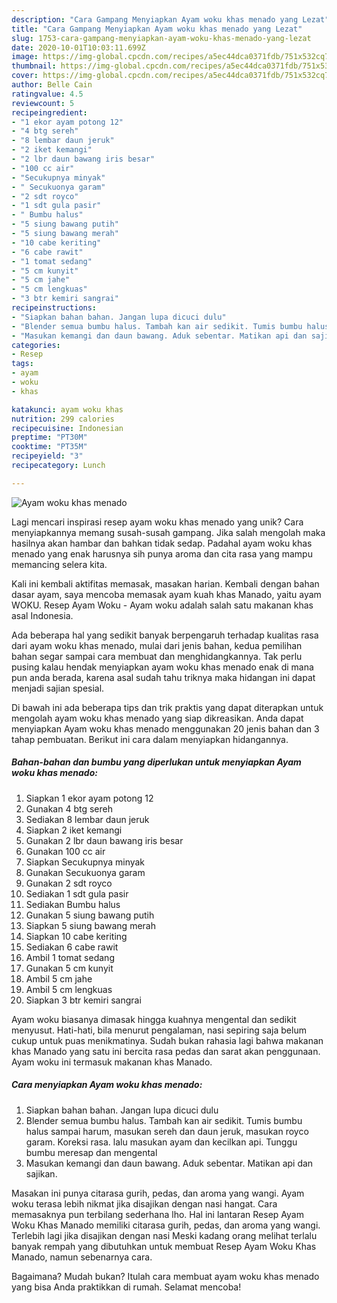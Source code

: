 ```yaml
---
description: "Cara Gampang Menyiapkan Ayam woku khas menado yang Lezat"
title: "Cara Gampang Menyiapkan Ayam woku khas menado yang Lezat"
slug: 1753-cara-gampang-menyiapkan-ayam-woku-khas-menado-yang-lezat
date: 2020-10-01T10:03:11.699Z
image: https://img-global.cpcdn.com/recipes/a5ec44dca0371fdb/751x532cq70/ayam-woku-khas-menado-foto-resep-utama.jpg
thumbnail: https://img-global.cpcdn.com/recipes/a5ec44dca0371fdb/751x532cq70/ayam-woku-khas-menado-foto-resep-utama.jpg
cover: https://img-global.cpcdn.com/recipes/a5ec44dca0371fdb/751x532cq70/ayam-woku-khas-menado-foto-resep-utama.jpg
author: Belle Cain
ratingvalue: 4.5
reviewcount: 5
recipeingredient:
- "1 ekor ayam potong 12"
- "4 btg sereh"
- "8 lembar daun jeruk"
- "2 iket kemangi"
- "2 lbr daun bawang iris besar"
- "100 cc air"
- "Secukupnya minyak"
- " Secukuonya garam"
- "2 sdt royco"
- "1 sdt gula pasir"
- " Bumbu halus"
- "5 siung bawang putih"
- "5 siung bawang merah"
- "10 cabe keriting"
- "6 cabe rawit"
- "1 tomat sedang"
- "5 cm kunyit"
- "5 cm jahe"
- "5 cm lengkuas"
- "3 btr kemiri sangrai"
recipeinstructions:
- "Siapkan bahan bahan. Jangan lupa dicuci dulu"
- "Blender semua bumbu halus. Tambah kan air sedikit. Tumis bumbu halus sampai harum, masukan sereh dan daun jeruk, masukan royco garam. Koreksi rasa. lalu masukan ayam dan kecilkan api. Tunggu bumbu meresap dan mengental"
- "Masukan kemangi dan daun bawang. Aduk sebentar. Matikan api dan sajikan."
categories:
- Resep
tags:
- ayam
- woku
- khas

katakunci: ayam woku khas 
nutrition: 299 calories
recipecuisine: Indonesian
preptime: "PT30M"
cooktime: "PT35M"
recipeyield: "3"
recipecategory: Lunch

---
```



![Ayam woku khas menado](https://img-global.cpcdn.com/recipes/a5ec44dca0371fdb/751x532cq70/ayam-woku-khas-menado-foto-resep-utama.jpg)

Lagi mencari inspirasi resep ayam woku khas menado yang unik? Cara menyiapkannya memang susah-susah gampang. Jika salah mengolah maka hasilnya akan hambar dan bahkan tidak sedap. Padahal ayam woku khas menado yang enak harusnya sih punya aroma dan cita rasa yang mampu memancing selera kita.

Kali ini kembali aktifitas memasak, masakan harian. Kembali dengan bahan dasar ayam, saya mencoba memasak ayam kuah khas Manado, yaitu ayam WOKU. Resep Ayam Woku - Ayam woku adalah salah satu makanan khas asal Indonesia.

Ada beberapa hal yang sedikit banyak berpengaruh terhadap kualitas rasa dari ayam woku khas menado, mulai dari jenis bahan, kedua pemilihan bahan segar sampai cara membuat dan menghidangkannya. Tak perlu pusing kalau hendak menyiapkan ayam woku khas menado enak di mana pun anda berada, karena asal sudah tahu triknya maka hidangan ini dapat menjadi sajian spesial.


Di bawah ini ada beberapa tips dan trik praktis yang dapat diterapkan untuk mengolah ayam woku khas menado yang siap dikreasikan. Anda dapat menyiapkan Ayam woku khas menado menggunakan 20 jenis bahan dan 3 tahap pembuatan. Berikut ini cara dalam menyiapkan hidangannya.

<!--inarticleads1-->

##### Bahan-bahan dan bumbu yang diperlukan untuk menyiapkan Ayam woku khas menado:

1. Siapkan 1 ekor ayam potong 12
1. Gunakan 4 btg sereh
1. Sediakan 8 lembar daun jeruk
1. Siapkan 2 iket kemangi
1. Gunakan 2 lbr daun bawang iris besar
1. Gunakan 100 cc air
1. Siapkan Secukupnya minyak
1. Gunakan  Secukuonya garam
1. Gunakan 2 sdt royco
1. Sediakan 1 sdt gula pasir
1. Sediakan  Bumbu halus
1. Gunakan 5 siung bawang putih
1. Siapkan 5 siung bawang merah
1. Siapkan 10 cabe keriting
1. Sediakan 6 cabe rawit
1. Ambil 1 tomat sedang
1. Gunakan 5 cm kunyit
1. Ambil 5 cm jahe
1. Ambil 5 cm lengkuas
1. Siapkan 3 btr kemiri sangrai


Ayam woku biasanya dimasak hingga kuahnya mengental dan sedikit menyusut. Hati-hati, bila menurut pengalaman, nasi sepiring saja belum cukup untuk puas menikmatinya. Sudah bukan rahasia lagi bahwa makanan khas Manado yang satu ini bercita rasa pedas dan sarat akan penggunaan. Ayam woku ini termasuk makanan khas Manado. 

<!--inarticleads2-->

##### Cara menyiapkan Ayam woku khas menado:

1. Siapkan bahan bahan. Jangan lupa dicuci dulu
1. Blender semua bumbu halus. Tambah kan air sedikit. Tumis bumbu halus sampai harum, masukan sereh dan daun jeruk, masukan royco garam. Koreksi rasa. lalu masukan ayam dan kecilkan api. Tunggu bumbu meresap dan mengental
1. Masukan kemangi dan daun bawang. Aduk sebentar. Matikan api dan sajikan.


Masakan ini punya citarasa gurih, pedas, dan aroma yang wangi. Ayam woku terasa lebih nikmat jika disajikan dengan nasi hangat. Cara memasaknya pun terbilang sederhana lho. Hal ini lantaran Resep Ayam Woku Khas Manado memiliki citarasa gurih, pedas, dan aroma yang wangi. Terlebih lagi jika disajikan dengan nasi Meski kadang orang melihat terlalu banyak rempah yang dibutuhkan untuk membuat Resep Ayam Woku Khas Manado, namun sebenarnya cara. 

Bagaimana? Mudah bukan? Itulah cara membuat ayam woku khas menado yang bisa Anda praktikkan di rumah. Selamat mencoba!
